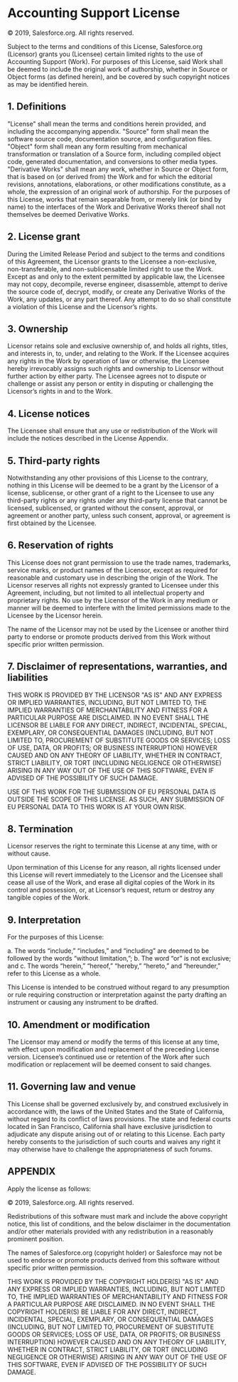 # Accounting Support License
© 2019, Salesforce.org. All rights reserved.

Subject to the terms and conditions of this License, Salesforce.org (Licensor) grants you (Licensee) certain limited rights to the use of Accounting Support (Work). For purposes of this License, said Work shall be deemed to include the original work of authorship, whether in Source or Object forms (as defined herein), and be covered by such copyright notices as may be identified herein.

## 1. Definitions

"License" shall mean the terms and conditions herein provided, and including the accompanying appendix.
"Source" form shall mean the software source code, documentation source, and configuration files.
"Object" form shall mean any form resulting from mechanical transformation or translation of a Source form, including compiled object code, generated documentation, and conversions to other media types.
"Derivative Works" shall mean any work, whether in Source or Object form, that is based on (or derived from) the Work and for which the editorial revisions, annotations, elaborations, or other modifications constitute, as a whole, the expression of an original work of authorship. For the purposes of this License, works that remain separable from, or merely link (or bind by name) to the interfaces of the Work and Derivative Works thereof shall not themselves be deemed Derivative Works.

## 2. License grant

During the Limited Release Period and subject to the terms and conditions of this Agreement, the Licensor grants to the Licensee a non-exclusive, non-transferable, and non-sublicensable limited right to use the Work. Except as and only to the extent permitted by applicable law, the Licensee may not copy, decompile, reverse engineer, disassemble, attempt to derive the source code of, decrypt, modify, or create any Derivative Works of the Work, any updates, or any part thereof. Any attempt to do so shall constitute a violation of this License and the Licensor’s rights. 

## 3. Ownership

Licensor retains sole and exclusive ownership of, and holds all rights, titles, and interests in, to, under, and relating to the Work. If the Licensee acquires any rights in the Work by operation of law or otherwise, the Licensee hereby irrevocably assigns such rights and ownership to Licensor without further action by either party. The Licensee agrees not to dispute or challenge or assist any person or entity in disputing or challenging the Licensor’s rights in and to the Work. 

## 4. License notices

The Licensee shall ensure that any use or redistribution of the Work will include the notices described in the License Appendix. 

## 5. Third-party rights

Notwithstanding any other provisions of this License to the contrary, nothing in this License will be deemed to be a grant  by the Licensor of a license, sublicense, or other grant of a right to the Licensee to use any third-party rights or any rights under any third-party license that cannot be licensed, sublicensed, or granted without the consent, approval, or agreement or another party, unless such consent, approval, or agreement is first obtained by the Licensee. 

## 6. Reservation of rights

This License does not grant permission to use the trade names, trademarks, service marks, or product names of the Licensor, except as required for reasonable and customary use in describing the origin of the Work. The Licensor reserves all rights not expressly granted to Licensee under this Agreement, including, but not limited to all intellectual property and proprietary rights. No use by the Licensor of the Work in any medium or manner will be deemed to interfere with the limited permissions made to the Licensee by the Licensor herein. 

The name of the Licensor may not be used by the Licensee or another third party to endorse or promote products derived from this Work without specific prior written permission. 


## 7. Disclaimer of representations, warranties, and liabilities

THIS WORK IS PROVIDED BY THE LICENSOR "AS IS" AND ANY EXPRESS OR IMPLIED WARRANTIES, INCLUDING, BUT NOT LIMITED TO, THE IMPLIED WARRANTIES OF MERCHANTABILITY AND FITNESS FOR A PARTICULAR PURPOSE ARE DISCLAIMED. IN NO EVENT SHALL THE LICENSOR BE LIABLE FOR ANY DIRECT, INDIRECT, INCIDENTAL, SPECIAL, EXEMPLARY, OR CONSEQUENTIAL DAMAGES (INCLUDING, BUT NOT LIMITED TO, PROCUREMENT OF SUBSTITUTE GOODS OR SERVICES; LOSS OF USE, DATA, OR PROFITS; OR BUSINESS INTERRUPTION) HOWEVER CAUSED AND ON ANY THEORY OF LIABILITY, WHETHER IN CONTRACT, STRICT LIABILITY, OR TORT (INCLUDING NEGLIGENCE OR OTHERWISE) ARISING IN ANY WAY OUT OF THE USE OF THIS 
SOFTWARE, EVEN IF ADVISED OF THE POSSIBILITY OF SUCH DAMAGE.
 
USE OF THIS WORK FOR THE SUBMISSION OF EU PERSONAL DATA IS OUTSIDE THE SCOPE OF THIS LICENSE. AS SUCH, ANY SUBMISSION OF EU PERSONAL DATA TO THIS WORK IS AT YOUR OWN RISK.

## 8. Termination

Licensor reserves the right to terminate this License at any time, with or without cause.

Upon termination of this License for any reason, all rights licensed under this License will revert immediately to the Licensor and the Licensee shall cease all use of the Work, and erase all digital copies of the Work in its control and possession, or, at Licensor’s request, return or destroy any tangible copies of the Work. 

## 9. Interpretation

For the purposes of this License:

a. The words “include,” “includes,” and “including” are deemed to be followed by the words “without limitation,”;
b. The word “or” is not exclusive; and
c. The words “herein,” “hereof,” “hereby,” “hereto,” and “hereunder,” refer to this License as a whole. 

This License is intended to be construed without regard to any presumption or rule requiring construction or interpretation against the party drafting an instrument or causing any instrument to be drafted. 


## 10. Amendment or modification 


The Licensor may amend or modify the terms of this license at any time, with effect upon modification and replacement of the preceding License version. Licensee’s continued use or retention of the Work after such modification or replacement will be deemed consent to said changes.


## 11. Governing law and venue


This License shall be governed exclusively by, and construed exclusively in accordance with, the laws of the United States and the State of California, without regard to its conflict of laws provisions. The state and federal courts located in San Francisco, California shall have exclusive jurisdiction to adjudicate any dispute arising out of or relating to this License.  Each party hereby consents to the jurisdiction of such courts and waives any right it may otherwise have to challenge the appropriateness of such forums.
 


## APPENDIX


Apply the license as follows:

© 2019, Salesforce.org. All rights reserved.

Redistributions of this software must mark and include the above copyright notice, this list of conditions, and the below disclaimer in the documentation and/or other materials provided with any redistribution in a reasonably prominent position. 

The names of Salesforce.org (copyright holder) or Salesforce may not be used to endorse or promote products derived from this software without specific prior written permission. 

THIS WORK IS PROVIDED BY THE COPYRIGHT HOLDER(S) "AS IS" AND ANY EXPRESS OR IMPLIED WARRANTIES, INCLUDING, BUT NOT LIMITED TO, THE IMPLIED WARRANTIES OF MERCHANTABILITY AND FITNESS FOR A PARTICULAR PURPOSE ARE DISCLAIMED. IN NO EVENT SHALL THE COPYRIGHT HOLDER(S) BE LIABLE FOR ANY DIRECT, INDIRECT, INCIDENTAL, SPECIAL, EXEMPLARY, OR CONSEQUENTIAL DAMAGES (INCLUDING, BUT NOT LIMITED TO, PROCUREMENT OF SUBSTITUTE GOODS OR SERVICES; LOSS OF USE, DATA, OR PROFITS; OR BUSINESS INTERRUPTION) HOWEVER CAUSED AND ON ANY THEORY OF LIABILITY, WHETHER IN CONTRACT, STRICT LIABILITY, OR TORT (INCLUDING NEGLIGENCE OR OTHERWISE) ARISING IN ANY WAY OUT OF THE USE OF THIS SOFTWARE, EVEN IF ADVISED OF THE POSSIBILITY OF SUCH DAMAGE.
